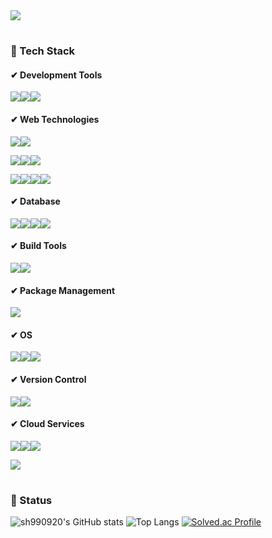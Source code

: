 <img src="https://capsule-render.vercel.app/api?type=waving&color=6164C6&height=300&section=header&text=Hello!_!&fontSize=90&animation=fadeln&fontAlignY=42&desc=sh990920's%20GitHub%20Profile&descAlignY=60" />

#

### 📌 Tech Stack

#### ✔ Development Tools
<img src="https://img.shields.io/badge/eclipse%20ide-2C2255?style=for-the-badge&logo=eclipseide&logoColor=white"><img src="https://img.shields.io/badge/intellij%20idea-000000?style=for-the-badge&logo=intellijidea&logoColor=white"><img src="https://img.shields.io/badge/visual%20studio%20code-007ACC?style=for-the-badge&logo=visualstudiocode&logoColor=white">

#### ✔ Web Technologies
<img src="https://img.shields.io/badge/java-007396?style=for-the-badge&logo=java&logoColor=white"><img src="https://img.shields.io/badge/python-3776AB?style=for-the-badge&logo=python&logoColor=white">

<img src="https://img.shields.io/badge/spring-6DB33F?style=for-the-badge&logo=spring&logoColor=white"><img src="https://img.shields.io/badge/spring%20boot-6DB33F?style=for-the-badge&logo=Spring Boot&logoColor=white"><img src="https://img.shields.io/badge/spring%20security-6DB33F?style=for-the-badge&logo=Spring Security&logoColor=white">

<img src="https://img.shields.io/badge/apache%20tomcat-F8DC75?style=for-the-badge&logo=apachetomcat&logoColor=white"><img src="https://img.shields.io/badge/mybatis-F80000?style=for-the-badge&logo=mybatis&logoColor=white"><img src="https://img.shields.io/badge/jpa-4479A1?style=for-the-badge&logo=jpa&logoColor=white"><img src="https://img.shields.io/badge/django-092E20?style=for-the-badge&logo=Django&logoColor=white">

#### ✔ Database
<img src="https://img.shields.io/badge/oracle-F80000?style=for-the-badge&logo=oracle&logoColor=white"><img src="https://img.shields.io/badge/mysql-4479A1?style=for-the-badge&logo=mysql&logoColor=white"><img src="https://img.shields.io/badge/mariadb-003545?style=for-the-badge&logo=mariadb&logoColor=white"><img src="https://img.shields.io/badge/redis-DC382D?style=for-the-badge&logo=redis&logoColor=white">

#### ✔ Build Tools
<img src="https://img.shields.io/badge/apache%20maven-C71A36?style=for-the-badge&logo=apachemaven&logoColor=white"><img src="https://img.shields.io/badge/gradle-02303A?style=for-the-badge&logo=gradle&logoColor=white">

#### ✔ Package Management
<img src="https://img.shields.io/badge/homebrew-FBB040?style=for-the-badge&logo=homebrew&logoColor=white">

#### ✔ OS
<img src="https://img.shields.io/badge/Mac%20OS-000000?style=for-the-badge&logo=apple&logoColor=white"><img src="https://img.shields.io/badge/windows-0078D4?style=for-the-badge&logo=windows&logoColor=white"><img src="https://img.shields.io/badge/linux-FCC624?style=for-the-badge&logo=linux&logoColor=white">

#### ✔ Version Control
<img src="https://img.shields.io/badge/git-F05032?style=for-the-badge&logo=git&logoColor=white"><img src="https://img.shields.io/badge/github-181717?style=for-the-badge&logo=github&logoColor=white">

#### ✔ Cloud Services
<img src="https://img.shields.io/badge/amazon%20aws-232F3E?style=for-the-badge&logo=amazonaws&logoColor=white"><img src="https://img.shields.io/badge/amazon%20ec2-FF9900?style=for-the-badge&logo=amazonec2&logoColor=white"><img src="https://img.shields.io/badge/amazon%20route53-8C4FFF?style=for-the-badge&logo=amazonroute53&logoColor=white">

<img src="https://img.shields.io/badge/docker-2496ED?style=for-the-badge&logo=docker&logoColor=white">

#

### 📌 Status




![sh990920's GitHub stats](https://github-readme-stats.vercel.app/api?username=sh990920&show_icons=true&theme=synthwave)
![Top Langs](https://github-readme-stats.vercel.app/api/top-langs/?username=sh990920&layout=compact&theme=calm)
[![Solved.ac Profile](http://mazassumnida.wtf/api/v2/generate_badge?boj=sh990920)](https://solved.ac/sh990920/)

